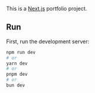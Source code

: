 This is a [Next.js](https://nextjs.org/) portfolio project.

## Run

First, run the development server:

```bash
npm run dev
# or
yarn dev
# or
pnpm dev
# or
bun dev
```


